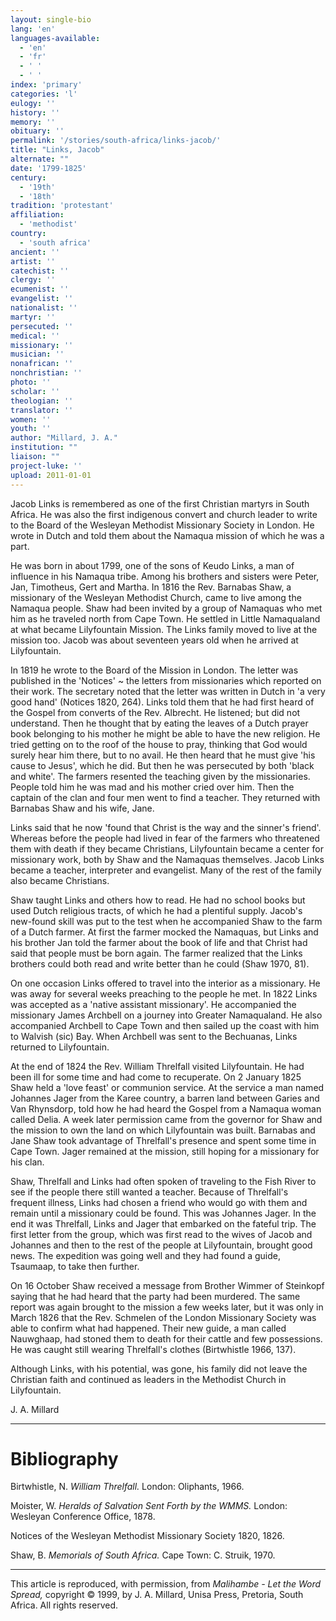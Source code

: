 ```yaml
---
layout: single-bio
lang: 'en'
languages-available:
  - 'en'
  - 'fr'
  - ' '
  - ' '
index: 'primary'
categories: 'l'
eulogy: ''
history: ''
memory: ''
obituary: ''
permalink: '/stories/south-africa/links-jacob/'
title: "Links, Jacob"
alternate: ""
date: '1799-1825'
century:
  - '19th'
  - '18th'
tradition: 'protestant'
affiliation:
  - 'methodist'
country:
  - 'south africa'
ancient: ''
artist: ''
catechist: ''
clergy: ''
ecumenist: ''
evangelist: ''
nationalist: ''
martyr: ''
persecuted: ''
medical: ''
missionary: ''
musician: ''
nonafrican: ''
nonchristian: ''
photo: ''
scholar: ''
theologian: ''
translator: ''
women: ''
youth: ''
author: "Millard, J. A."
institution: ""
liaison: ""
project-luke: ''
upload: 2011-01-01
---
```




Jacob Links is remembered as one of the first Christian martyrs in South Africa. He was also the first indigenous convert and church leader to write to the Board of the Wesleyan Methodist Missionary Society in London. He wrote in Dutch and told them about the Namaqua mission of which he was a part.

He was born in about 1799, one of the sons of Keudo Links, a man of influence in his Namaqua tribe. Among his brothers and sisters were Peter, Jan, Timotheus, Gert and Martha. In 1816 the Rev. Barnabas Shaw, a missionary of the Wesleyan Methodist Church, came to live among the Namaqua people. Shaw had been invited by a group of Namaquas who met him as he traveled north from Cape Town. He settled in Little Namaqualand at what became Lilyfountain Mission. The Links family moved to live at the mission too. Jacob was about seventeen years old when he arrived at Lilyfountain.

In 1819 he wrote to the Board of the Mission in London. The letter was published in the 'Notices' ~ the letters from missionaries which reported on their work. The secretary noted that the letter was written in Dutch in 'a very good hand' (Notices 1820, 264). Links told them that he had first heard of the Gospel from converts of the Rev. Albrecht. He listened; but did not understand. Then he thought that by eating the leaves of a Dutch prayer book belonging to his mother he might be able to have the new religion. He tried getting on to the roof of the house to pray, thinking that God would surely hear him there, but to no avail. He then heard that he must give 'his cause to Jesus', which he did. But then he was persecuted by both 'black and white'. The farmers resented the teaching given by the missionaries. People told him he was mad and his mother cried over him. Then the captain of the clan and four men went to find a teacher. They returned with Barnabas Shaw and his wife, Jane.

Links said that he now 'found that Christ is the way and the sinner's friend'. Whereas before the people had lived in fear of the farmers who threatened them with death if they became Christians, Lilyfountain became a center for missionary work, both by Shaw and the Namaquas themselves. Jacob Links became a teacher, interpreter and evangelist. Many of the rest of the family also became Christians.

Shaw taught Links and others how to read. He had no school books but used Dutch religious tracts, of which he had a plentiful supply. Jacob's new-found skill was put to the test when he accompanied Shaw to the farm of a Dutch farmer. At first the farmer mocked the Namaquas, but Links and his brother Jan told the farmer about the book of life and that Christ had said that people must be born again. The farmer realized that the Links brothers could both read and write better than he could (Shaw 1970, 81).

On one occasion Links offered to travel into the interior as a missionary. He was away for several weeks preaching to the people he met. In 1822 Links was accepted as a 'native assistant missionary'. He accompanied the missionary James Archbell on a journey into Greater Namaqualand. He also accompanied Archbell to Cape Town and then sailed up the coast with him to Walvish (sic) Bay. When Archbell was sent to the Bechuanas, Links returned to Lilyfountain.

At the end of 1824 the Rev. William Threlfall visited Lilyfountain. He had been ill for some time and had come to recuperate. On 2 January 1825 Shaw held a 'love feast' or communion service. At the service a man named Johannes Jager from the Karee country, a barren land between Garies and Van Rhynsdorp, told how he had heard the Gospel from a Namaqua woman called Delia. A week later permission came from the governor for Shaw and the mission to own the land on which Lilyfountain was built. Barnabas and Jane Shaw took advantage of Threlfall's presence and spent some time in Cape Town. Jager remained at the mission, still hoping for a missionary for his clan.

Shaw, Threlfall and Links had often spoken of traveling to the Fish River to see if the people there still wanted a teacher. Because of Threlfall's frequent illness, Links had chosen a friend who would go with them and remain until a missionary could be found. This was Johannes Jager. In the end it was Threlfall, Links and Jager that embarked on the fateful trip. The first letter from the group, which was first read to the wives of Jacob and Johannes and then to the rest of the people at Lilyfountain, brought good news. The expedition was going well and they had found a guide, Tsaumaap, to take then further.

On 16 October Shaw received a message from Brother Wimmer of Steinkopf saying that he had heard that the party had been murdered. The same report was again brought to the mission a few weeks later, but it was only in March 1826 that the Rev. Schmelen of the London Missionary Society was able to confirm what had happened. Their new guide, a man called Nauwghaap, had stoned them to death for their cattle and few possessions. He was caught still wearing Threlfall's clothes (Birtwhistle 1966, 137).

Although Links, with his potential, was gone, his family did not leave the Christian faith and continued as leaders in the Methodist Church in Lilyfountain.

J. A. Millard

---

# Bibliography

Birtwhistle, N. *William Threlfall.* London: Oliphants, 1966.

Moister, W.  *Heralds of Salvation Sent Forth by the WMMS.* London: Wesleyan Conference Office, 1878.

Notices of the Wesleyan Methodist Missionary Society 1820, 1826.

Shaw, B. *Memorials of South Africa.* Cape Town: C. Struik, 1970.

---

This article is reproduced, with permission, from *Malihambe - Let the Word Spread,* copyright &copy; 1999, by J. A. Millard, Unisa Press, Pretoria, South Africa.  All rights reserved.